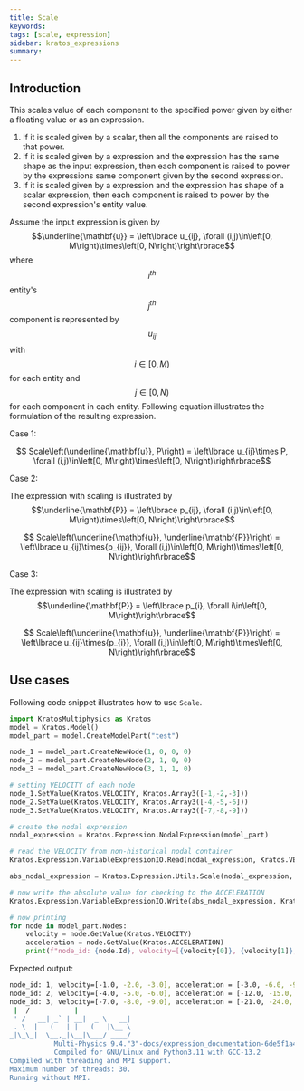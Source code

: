 ```yaml
---
title: Scale
keywords:
tags: [scale, expression]
sidebar: kratos_expressions
summary:
---
```


## Introduction

This scales value of each component to the specified power given by either a floating value or as an expression.
1. If it is scaled given by a scalar, then all the components are raised to that power.
2. If it is scaled given by a expression and the expression has the same shape as the input expression, then each component is raised to power by the expressions same component given by the second expression.
3. If it is scaled given by a expression and the expression has shape of a scalar expression, then each component is raised to power by the second expression's entity value.

Assume the input expression is given by $$\underline{\mathbf{u}} = \left\lbrace u_{ij},  \forall (i,j)\in\left[0, M\right)\times\left[0, N\right)\right\rbrace$$ where $$i^{th}$$ entity's $$j^{th}$$ component is represented by $$u_{ij}$$ with $$i\in \left[0, M\right)$$ for each entity and $$j\in \left[0, N\right)$$ for each component in each entity. Following equation illustrates the formulation of the resulting expression.

Case 1:
<p align="center">$$ Scale\left(\underline{\mathbf{u}}, P\right) = \left\lbrace u_{ij}\times P,  \forall (i,j)\in\left[0, M\right)\times\left[0, N\right)\right\rbrace$$</p>

Case 2:

The expression with scaling is illustrated by $$\underline{\mathbf{P}} = \left\lbrace p_{ij},  \forall (i,j)\in\left[0, M\right)\times\left[0, N\right)\right\rbrace$$
<p align="center">$$ Scale\left(\underline{\mathbf{u}}, \underline{\mathbf{P}}\right) = \left\lbrace u_{ij}\times{p_{ij}},  \forall (i,j)\in\left[0, M\right)\times\left[0, N\right)\right\rbrace$$</p>

Case 3:

The expression with scaling is illustrated by $$\underline{\mathbf{P}} = \left\lbrace p_{i},  \forall i\in\left[0, M\right)\right\rbrace$$
<p align="center">$$ Scale\left(\underline{\mathbf{u}}, \underline{\mathbf{P}}\right) = \left\lbrace u_{ij}\times{p_{i}},  \forall (i,j)\in\left[0, M\right)\times\left[0, N\right)\right\rbrace$$</p>

## Use cases
Following code snippet illustrates how to use ```Scale```.
```python
import KratosMultiphysics as Kratos
model = Kratos.Model()
model_part = model.CreateModelPart("test")

node_1 = model_part.CreateNewNode(1, 0, 0, 0)
node_2 = model_part.CreateNewNode(2, 1, 0, 0)
node_3 = model_part.CreateNewNode(3, 1, 1, 0)

# setting VELOCITY of each node
node_1.SetValue(Kratos.VELOCITY, Kratos.Array3([-1,-2,-3]))
node_2.SetValue(Kratos.VELOCITY, Kratos.Array3([-4,-5,-6]))
node_3.SetValue(Kratos.VELOCITY, Kratos.Array3([-7,-8,-9]))

# create the nodal expression
nodal_expression = Kratos.Expression.NodalExpression(model_part)

# read the VELOCITY from non-historical nodal container
Kratos.Expression.VariableExpressionIO.Read(nodal_expression, Kratos.VELOCITY, False)

abs_nodal_expression = Kratos.Expression.Utils.Scale(nodal_expression, 3)

# now write the absolute value for checking to the ACCELERATION
Kratos.Expression.VariableExpressionIO.Write(abs_nodal_expression, Kratos.ACCELERATION, False)

# now printing
for node in model_part.Nodes:
    velocity = node.GetValue(Kratos.VELOCITY)
    acceleration = node.GetValue(Kratos.ACCELERATION)
    print(f"node_id: {node.Id}, velocity=[{velocity[0]}, {velocity[1]}, {velocity[2]}], acceleration = [{acceleration[0]}, {acceleration[1]}, {acceleration[2]}]")
```
Expected output:
```bash
node_id: 1, velocity=[-1.0, -2.0, -3.0], acceleration = [-3.0, -6.0, -9.0]
node_id: 2, velocity=[-4.0, -5.0, -6.0], acceleration = [-12.0, -15.0, -18.0]
node_id: 3, velocity=[-7.0, -8.0, -9.0], acceleration = [-21.0, -24.0, -27.0]
 |  /           |
 ' /   __| _` | __|  _ \   __|
 . \  |   (   | |   (   |\__ \
_|\_\_|  \__,_|\__|\___/ ____/
           Multi-Physics 9.4."3"-docs/expression_documentation-6de5f1a499-Release-x86_64
           Compiled for GNU/Linux and Python3.11 with GCC-13.2
Compiled with threading and MPI support.
Maximum number of threads: 30.
Running without MPI.
```
